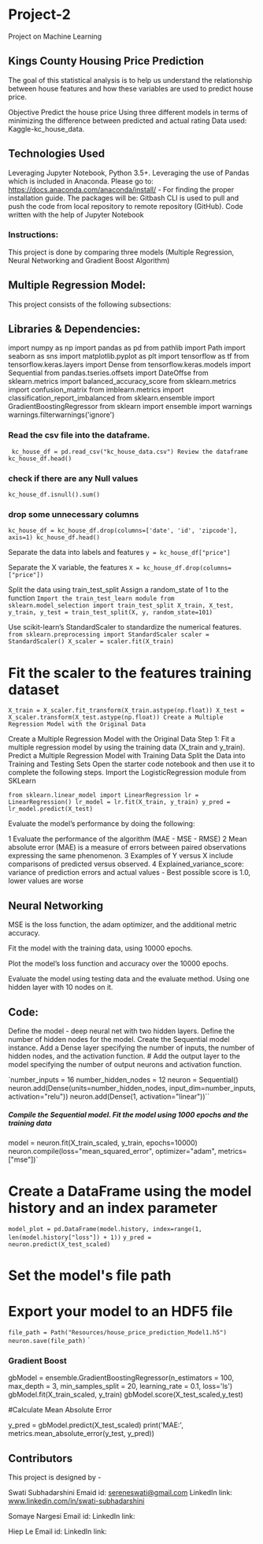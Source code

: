 # Project-2

Project on Machine Learning

## Kings County Housing Price Prediction

The goal of this statistical analysis is to help us understand the relationship between house features and how these variables are used to predict house price.

Objective Predict the house price Using three different models in terms of minimizing the difference between predicted and actual rating Data used: Kaggle-kc_house_data.


## Technologies Used

Leveraging Jupyter Notebook, Python 3.5+.
Leveraging the use of Pandas which is included in Anaconda.
Please go to: https://docs.anaconda.com/anaconda/install/ - For finding the proper installation guide.
The packages will be:
Gitbash CLI is used to pull and push the code from local repository to remote repository (GitHub).
Code written with the help of Jupyter Notebook

### Instructions:

This project is done by comparing three models (Multiple Regression, Neural Networking and Gradient Boost Algorithm)

## Multiple Regression Model:
This project consists of the following subsections:

## Libraries & Dependencies:

import numpy as np
import pandas as pd
from pathlib import Path
import seaborn as sns
import matplotlib.pyplot as plt
import tensorflow as tf
from tensorflow.keras.layers import Dense
from tensorflow.keras.models import Sequential
from pandas.tseries.offsets import DateOffse
from sklearn.metrics import balanced_accuracy_score
from sklearn.metrics import confusion_matrix
from imblearn.metrics import classification_report_imbalanced
from sklearn.ensemble import GradientBoostingRegressor
from sklearn import ensemble
import warnings
warnings.filterwarnings('ignore')

### Read the csv file into the dataframe.
` kc_house_df = pd.read_csv("kc_house_data.csv")
Review the dataframe
kc_house_df.head()`

### check if there are any Null values
`kc_house_df.isnull().sum()`
### drop some unnecessary columns
`kc_house_df = kc_house_df.drop(columns=['date', 'id', 'zipcode'], axis=1)
kc_house_df.head()`

Separate the data into labels and features
`y = kc_house_df["price"]`

Separate the X variable, the features
`X = kc_house_df.drop(columns=["price"])`

Split the data using train_test_split
Assign a random_state of 1 to the function
`Import the train_test_learn module
from sklearn.model_selection import train_test_split
X_train, X_test, y_train, y_test = train_test_split(X, y, random_state=101)`

Use scikit-learn’s StandardScaler to standardize the numerical features.
`from sklearn.preprocessing import StandardScaler
scaler = StandardScaler()
X_scaler = scaler.fit(X_train)`

# Fit the scaler to the features training dataset
`X_train = X_scaler.fit_transform(X_train.astype(np.float))
X_test = X_scaler.transform(X_test.astype(np.float))
Create a Multiple Regression Model with the Original Data`

Create a Multiple Regression Model with the Original Data Step 1: Fit a multiple regression model by using the training data (X_train and y_train).
Predict a Multiple Regression Model with Training Data
Split the Data into Training and Testing Sets Open the starter code notebook and then use it to complete the following steps.
Import the LogisticRegression module from SKLearn

`from sklearn.linear_model import LinearRegression
lr = LinearRegression()
lr_model = lr.fit(X_train, y_train)
y_pred = lr_model.predict(X_test)`


Evaluate the model’s performance by doing the following:

1 Evaluate the performance of the algorithm (MAE - MSE - RMSE)
2 Mean absolute error (MAE) is a measure of errors between paired observations expressing the same phenomenon. 
3 Examples of Y versus X include comparisons of predicted versus observed.
4 Explained_variance_score: variance of prediction errors and actual values - Best possible score is 1.0, lower values are worse


## Neural Networking

MSE is the loss function, the adam optimizer, and the additional metric accuracy.

Fit the model with the training data, using 10000 epochs.

Plot the model’s loss function and accuracy over the 10000 epochs.

Evaluate the model using testing data and the evaluate method. Using one hidden layer with 10 nodes on it.

## Code:

Define the model - deep neural net with two hidden layers. Define the number of hidden nodes for the model. Create the Sequential model instance.  Add a Dense layer specifying the number of inputs, the number of hidden nodes, and the activation function. # Add the output layer to the model specifying the number of output neurons and activation function.

`number_inputs = 16
number_hidden_nodes = 12
neuron = Sequential()
neuron.add(Dense(units=number_hidden_nodes, input_dim=number_inputs, activation="relu"))
neuron.add(Dense(1, activation="linear"))``

##### Compile the Sequential model. Fit the model using 1000 epochs and the training data

model = neuron.fit(X_train_scaled, y_train, epochs=10000)
neuron.compile(loss="mean_squared_error", optimizer="adam", metrics=["mse"])`

# Create a DataFrame using the model history and an index parameter

`model_plot = pd.DataFrame(model.history, index=range(1, len(model.history["loss"]) + 1))`
`y_pred = neuron.predict(X_test_scaled)`

# Set the model's file path
# Export your model to an HDF5 file

`file_path = Path("Resources/house_price_prediction_Model1.h5")
neuron.save(file_path)`
`
### Gradient Boost

gbModel = ensemble.GradientBoostingRegressor(n_estimators = 100, max_depth = 3, min_samples_split = 20,
          learning_rate = 0.1, loss='ls')
gbModel.fit(X_train_scaled, y_train)
gbModel.score(X_test_scaled,y_test)

#Calculate Mean Absolute Error

y_pred = gbModel.predict(X_test_scaled)
print('MAE:', metrics.mean_absolute_error(y_test, y_pred))

## Contributors

This project is designed by - 

Swati Subhadarshini
Emaid id: sereneswati@gmail.com
LinkedIn link: www.linkedin.com/in/swati-subhadarshini

Somaye Nargesi
Email id:
LinkedIn link: 

Hiep Le
Email id: 
LinkedIn link: